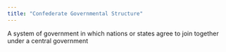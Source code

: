 ```yaml
---
title: "Confederate Governmental Structure"
---
```

A system of government in which nations or states agree to join together under a central government

